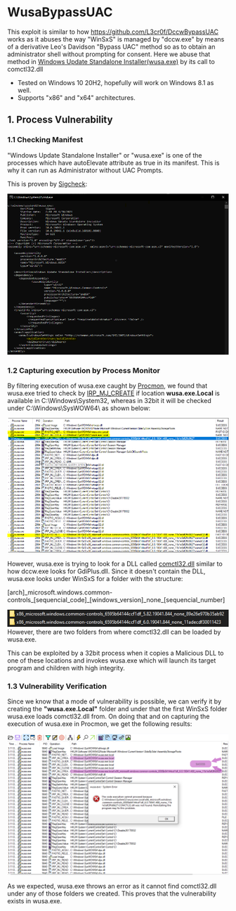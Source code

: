 # WusaBypassUAC
This exploit is similar to how https://github.com/L3cr0f/DccwBypassUAC works as it abuses the way "WinSxS" is managed by "dccw.exe" by means of a derivative Leo's Davidson "Bypass UAC" method so as to obtain an administrator shell without prompting for consent. Here we abuse that method in [Windows Update Standalone Installer(wusa.exe)](https://support.microsoft.com/en-us/topic/description-of-the-windows-update-standalone-installer-in-windows-799ba3df-ec7e-b05e-ee13-1cdae8f23b19) by its call to comctl32.dll 
- Tested on Windows 10 20H2, hopefully will work on Windows 8.1 as well.
- Supports "x86" and "x64" architectures.

## 1. Process Vulnerability

### 1.1 Checking Manifest
"Windows Update Standalone Installer" or "wusa.exe" is one of the processes which have autoElevate attribute as true in its manifest. This is why it can run as Administrator without UAC Prompts.

This is proven by [Sigcheck](https://docs.microsoft.com/en-us/sysinternals/downloads/sigcheck):

<img src="https://github.com/Yet-Zio/WusaBypassUAC/blob/main/snaps/sigcheck.png">

### 1.2 Capturing execution by Process Monitor

By filtering execution of wusa.exe caught by [Procmon](https://docs.microsoft.com/en-us/sysinternals/downloads/procmon), we found that wusa.exe tried to check by [IRP_MJ_CREATE](https://docs.microsoft.com/en-us/windows-hardware/drivers/kernel/irp-mj-create) if location **wusa.exe.Local** is available in C:\Windows\System32\, whereas in 32bit it will be checked under C:\Windows\SysWOW64\ as shown below:

<img src="https://github.com/Yet-Zio/WusaBypassUAC/blob/main/snaps/procmon.PNG">

However, wusa.exe is trying to look for a DLL called [comctl32.dll](https://docs.microsoft.com/en-us/windows/win32/controls/common-controls-intro) similar to how dccw.exe looks for GdiPlus.dll. 
Since it doesn't contain the DLL, wusa.exe looks under WinSxS for a folder with the structure:
<p>[arch]_microsoft.windows.common-controls_[sequencial_code]_[windows_version]_none_[sequencial_number]</p>

<img src="https://github.com/Yet-Zio/WusaBypassUAC/blob/main/snaps/winsxsdir.PNG">
However, there are two folders from where comctl32.dll can be loaded by wusa.exe.

This can be exploited by a 32bit process when it copies a Malicious DLL to one of these locations and invokes wusa.exe which will launch its target program and children with high integrity.

### 1.3 Vulnerability Verification

Since we know that a mode of vulnerability is possible, we can verify it by creating the **"wusa.exe.Local"** folder and under that the first WinSxS folder wusa.exe loads comctl32.dll from. On doing that and on capturing the execution of wusa.exe in Procmon, we get the following results:

<img src="https://github.com/Yet-Zio/WusaBypassUAC/blob/main/snaps/wusaerror.png">

As we expected, wusa.exe throws an error as it cannot find comctl32.dll under any of those folders we created. This proves that the vulnerability exists in wusa.exe.

